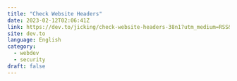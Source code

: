 ```yaml
---
title: "Check Website Headers"
date: 2023-02-12T02:06:41Z
link: https://dev.to/jicking/check-website-headers-38n1?utm_medium=RSS&utm_source=news.12bit.vn
site: dev.to
language: English
category:
  - webdev
  - security
draft: false
---
```

